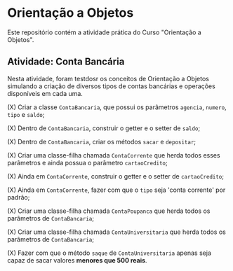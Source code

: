 # Orientação a Objetos

Este repositório contém a atividade prática do Curso "Orientação a Objetos".

## Atividade: Conta Bancária

Nesta atividade, foram testdosr os conceitos de Orientação a Objetos simulando a criação de diversos tipos de contas bancárias e operações disponíveis em cada uma.

(X) Criar a classe `ContaBancaria`, que possui os parâmetros `agencia`, `numero`, `tipo` e `saldo`;

(X) Dentro de `ContaBancaria`, construir o getter e o setter de `saldo`;

(X) Dentro de `ContaBancaria`, criar os métodos `sacar` e `depositar`;

(X) Criar uma classe-filha chamada `ContaCorrente` que herda todos esses parâmetros e ainda possua o parâmetro `cartaoCredito`;

(X) Ainda em `ContaCorrente`, construir o getter e o setter de `cartaoCredito`;

(X) Ainda em `ContaCorrente`, fazer com que o `tipo` seja 'conta corrente' por padrão;

(X) Criar uma classe-filha chamada `ContaPoupanca` que herda todos os parâmetros de `ContaBancaria`;

(X) Criar uma classe-filha chamada `ContaUniversitaria` que herda todos os parâmetros de `ContaBancaria`;

(X) Fazer com que o método `saque` de `ContaUniversitaria` apenas seja capaz de sacar valores **menores que 500 reais**.